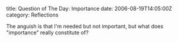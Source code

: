 title: Question of The Day: Importance
date: 2006-08-19T14:05:00Z
category: Reflections

The anguish is that I'm needed but not important, but what does "importance" really constitute of?
